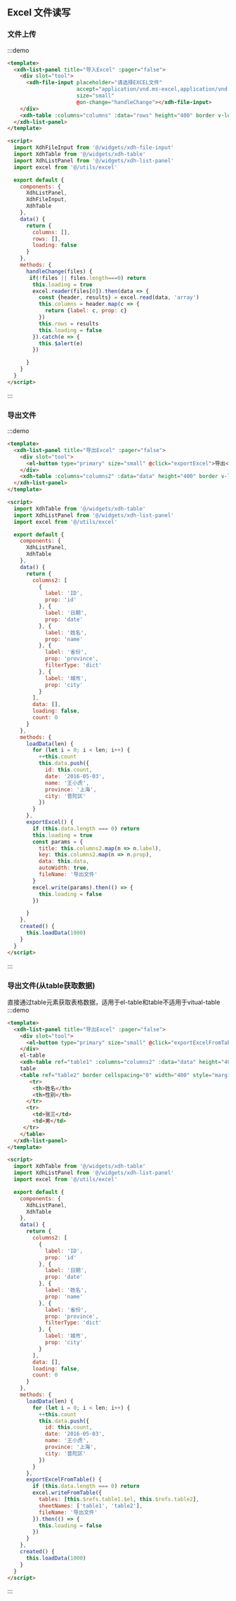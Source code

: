 ## Excel 文件读写

<script>
  import XdhFileInput from '@/widgets/xdh-file-input'
  import XdhTable from '@/widgets/xdh-table'
  import XdhListPanel from '@/widgets/xdh-list-panel'
  import excel from '@/utils/excel'

  export default {
    components: {
      XdhListPanel,
      XdhFileInput,
      XdhTable
    },
    data() {
      return {
        columns:[],
        columns2: [
          {
            label: 'ID',
            prop: 'id'
          }, {
            label: '日期',
            prop: 'date'
          }, {
            label: '姓名',
            prop: 'name'
          }, {
            label: '省份',
            prop: 'province',
            filterType: 'dict'
          }, {
            label: '城市',
            prop: 'city'
          }
        ],
        rows: [],
        data: [],
        loading: false,
        count: 0
      }
    },
    methods: {
      loadData(len) {
        for (let i = 0; i < len; i++) {
          ++this.count
          this.data.push({
            id: this.count,
            date: '2016-05-03',
            name: '王小虎',
            province: '上海',
            city: '普陀区'
          })
        }
      },
      handleChange(files) {
        if(!files || files.length===0) return
        this.loading = true
        excel.reader(files[0]).then(data => {
          const {header, results} = excel.read(data, 'array')
          this.columns = header.map(c => {
            return {label: c, prop: c}
          })
          this.rows = results
          this.loading = false
        }).catch(e => {
          this.$alert(e)
        })
      },
      exportExcel() {
        if (this.data.length === 0) return
        this.loading = true
        const params = {
          title: this.columns2.map(n => n.label),
          key: this.columns2.map(n => n.prop),
          data: this.data,
          autoWidth: true,
          fileName: '导出文件'
        }
        excel.write(params).then(() => {
          this.loading = false
        })
      },
      exportExcelFromTable() {
        if (this.data.length === 0) return
        excel.writeFromTable({
          tables: [this.$refs.table1.$el, this.$refs.table2],
          sheetNames: ['table1', 'table2'],
          fileName: '导出文件'
        }).then(() => {
          this.loading = false
        })
      }
    },
    created() {
      this.loadData(20)
    }
  }
</script>

### 文件上传
:::demo
```html
<template>
  <xdh-list-panel title="导入Excel" :pager="false">
    <div slot="tool">
      <xdh-file-input placeholder="请选择EXCEL文件"
                      accept="application/vnd.ms-excel,application/vnd.openxmlformats-officedocument.spreadsheetml.sheet"
                      size="small"
                      @on-change="handleChange"></xdh-file-input>
    </div>
    <xdh-table :columns="columns" :data="rows" height="400" border v-loading="loading"></xdh-table>
  </xdh-list-panel>
</template>

<script>
  import XdhFileInput from '@/widgets/xdh-file-input'
  import XdhTable from '@/widgets/xdh-table'
  import XdhListPanel from '@/widgets/xdh-list-panel'
  import excel from '@/utils/excel'

  export default {
    components: {
      XdhListPanel,
      XdhFileInput,
      XdhTable
    },
    data() {
      return {
        columns: [],
        rows: [],
        loading: false
      }
    },
    methods: {
      handleChange(files) {
       if(!files || files.length===0) return
        this.loading = true
        excel.reader(files[0]).then(data => {
          const {header, results} = excel.read(data, 'array')
          this.columns = header.map(c => {
            return {label: c, prop: c}
          })
          this.rows = results
          this.loading = false
        }).catch(e => {
          this.$alert(e)
        })

      }
    }
  }
</script>
```
:::

### 导出文件
:::demo
```html
<template>
  <xdh-list-panel title="导出Excel" :pager="false">
    <div slot="tool">
      <el-button type="primary" size="small" @click="exportExcel">导出</el-button>
    </div>
    <xdh-table :columns="columns2" :data="data" height="400" border v-loading="loading"></xdh-table>
  </xdh-list-panel>
</template>

<script>
  import XdhTable from '@/widgets/xdh-table'
  import XdhListPanel from '@/widgets/xdh-list-panel'
  import excel from '@/utils/excel'

  export default {
    components: {
      XdhListPanel,
      XdhTable
    },
    data() {
      return {
        columns2: [
          {
            label: 'ID',
            prop: 'id'
          }, {
            label: '日期',
            prop: 'date'
          }, {
            label: '姓名',
            prop: 'name'
          }, {
            label: '省份',
            prop: 'province',
            filterType: 'dict'
          }, {
            label: '城市',
            prop: 'city'
          }
        ],
        data: [],
        loading: false,
        count: 0
      }
    },
    methods: {
      loadData(len) {
        for (let i = 0; i < len; i++) {
          ++this.count
          this.data.push({
            id: this.count,
            date: '2016-05-03',
            name: '王小虎',
            province: '上海',
            city: '普陀区'
          })
        }
      },
      exportExcel() {
        if (this.data.length === 0) return
        this.loading = true
        const params = {
          title: this.columns2.map(n => n.label),
          key: this.columns2.map(n => n.prop),
          data: this.data,
          autoWidth: true,
          fileName: '导出文件'
        }
        excel.write(params).then(() => {
          this.loading = false
        })

      }
    },
    created() {
      this.loadData(1000)
    }
  }
</script>
```
:::

### 导出文件(从table获取数据)
直接通过table元素获取表格数据，适用于el-table和table不适用于vitual-table
:::demo
```html
<template>
  <xdh-list-panel title="导出Excel" :pager="false">
    <div slot="tool">
      <el-button type="primary" size="small" @click="exportExcelFromTable">导出</el-button>
    </div>
    el-table
    <xdh-table ref="table1" :columns="columns2" :data="data" height="400" border v-loading="loading"></xdh-table>
    table
    <table ref="table2" border cellspacing="0" width="400" style="margin-top: 10px;">
       <tr>
        <th>姓名</th>
        <th>性别</th>
      </tr>
      <tr>
        <td>张三</td>
        <td>男</td>
     </tr>
    </table>
  </xdh-list-panel>
</template>

<script>
  import XdhTable from '@/widgets/xdh-table'
  import XdhListPanel from '@/widgets/xdh-list-panel'
  import excel from '@/utils/excel'

  export default {
    components: {
      XdhListPanel,
      XdhTable
    },
    data() {
      return {
        columns2: [
          {
            label: 'ID',
            prop: 'id'
          }, {
            label: '日期',
            prop: 'date'
          }, {
            label: '姓名',
            prop: 'name'
          }, {
            label: '省份',
            prop: 'province',
            filterType: 'dict'
          }, {
            label: '城市',
            prop: 'city'
          }
        ],
        data: [],
        loading: false,
        count: 0
      }
    },
    methods: {
      loadData(len) {
        for (let i = 0; i < len; i++) {
          ++this.count
          this.data.push({
            id: this.count,
            date: '2016-05-03',
            name: '王小虎',
            province: '上海',
            city: '普陀区'
          })
        }
      },
      exportExcelFromTable() {
        if (this.data.length === 0) return
        excel.writeFromTable({
          tables: [this.$refs.table1.$el, this.$refs.table2],
          sheetNames: ['table1', 'table2'],
          fileName: '导出文件'
        }).then(() => {
          this.loading = false
        })
      }
    },
    created() {
      this.loadData(1000)
    }
  }
</script>
```
:::
